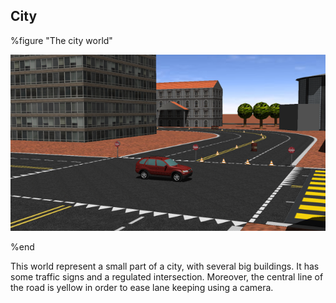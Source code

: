 ## City

%figure "The city world"

![city.png](images/city.png)

%end

This world represent a small part of a city, with several big buildings. It has
some traffic signs and a regulated intersection. Moreover, the central line of
the road is yellow in order to ease lane keeping using a camera.
